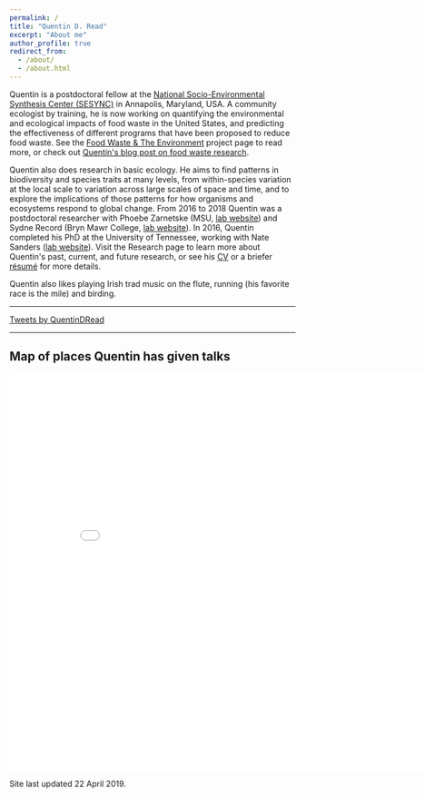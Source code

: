 ```yaml
---
permalink: /
title: "Quentin D. Read"
excerpt: "About me"
author_profile: true
redirect_from: 
  - /about/
  - /about.html
---
```


Quentin is a postdoctoral fellow at the [National Socio-Environmental Synthesis Center (SESYNC)](https://www.sesync.org) in Annapolis, Maryland, USA. A community ecologist by training, he is now working on quantifying the environmental and ecological impacts of food waste in the United States, and predicting the effectiveness of different programs that have been proposed to reduce food waste. See the [Food Waste & The Environment](https://www.sesync.org/project/ventures/food-waste-and-the-environment) project page to read more, or check out [Quentin's blog post on food waste research](https://qdrsite.wordpress.com/2019/02/15/why-do-we-waste-so-much-food/).

Quentin also does research in basic ecology. He aims to find patterns in biodiversity and species traits at many levels, from within-species variation at the local scale to variation across large scales of space and time, and to explore the implications of those patterns for how organisms and ecosystems respond to global change.
From 2016 to 2018 Quentin was a postdoctoral researcher with Phoebe Zarnetske (MSU, [lab website](https://msu.edu/~plz)) and Sydne Record (Bryn Mawr College, [lab website](https://sydnerecord.blogs.brynmawr.edu/)). In 2016, Quentin completed his PhD at the University of Tennessee, working with Nate Sanders ([lab website](http://www.natesanders.org/)). Visit the Research page to learn more about Quentin's past, current, and future research, or see his [CV](https://qdread.github.io/files/qread_cv.pdf) or a briefer [r&eacute;sum&eacute;](https://qdread.github.io/files/qread_2pageresume.pdf) for more details. 

Quentin also likes playing Irish trad music on the flute, running (his favorite race is the mile) and birding.

-----

<a class="twitter-timeline" href="https://twitter.com/QuentinDRead?ref_src=twsrc%5Etfw" data-tweet-limit="3">Tweets by QuentinDRead</a> <script async src="https://platform.twitter.com/widgets.js" charset="utf-8"></script> 

-----

## Map of places Quentin has given talks

<iframe src="/talkmap/map.html" height="700" width="850" style="border:none;"></iframe>

Site last updated 22 April 2019.


